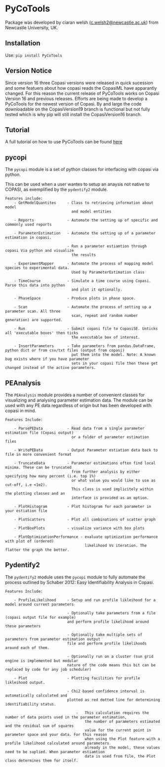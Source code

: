 # PyCoTools

Package was developed by ciaran welsh (c.welsh2@newcastle.ac.uk) from Newcastle University, UK.

## Installation 
Use:
    `pip install PyCoTools` 
        
## Version Notice
        

Since version 16 three Copasi versions were released in quick sucession and some featuers about how copasi reads the CopasiML have apparantly changed. For this reason the current release of PyCoTools works on Copasi Version 16 and previous releases. Efforts are being made to develop a PyCoTools for the newest version of Copasi. By and large the code downloadable on the CopasiVersion19 branch is functional but not fully tested which is why pip will still install the CopasiVersion16 branch.


## Tutorial
A full tutorial on how to use PyCoTools can be found [here](https://github.com/CiaranWelsh/PyCoTools/tree/CopasiVersion19/PyCoTools/PyCoToolsTutorial)

## pycopi
The `pycopi` module is a set of python classes for interfacing with copasi via python. 

This can be used when a user wantes to setup an anaysis not native to COPASI, as exemplified by the `pydentify2` module.


    Features include:
        - GetModelQuantites     - Class to retrieving information about model 
                                  and model entities
        
        - Reports               - Automate the setting up of specific and commonly used reports
        
        - ParameterEstimation   - Automate the setting up of a parameter estimation in copasi. 
                                
                                - Run a parameter estiamtion through copasi Via python and visualize 
                                  the results
        
        - ExperimentMapper      - Automate the process of mapping model species to experimental data. 
                                  Used by ParameterEstimation class
        
        - TimeCourse            - Simulate a time course using Copasi. Parse this data into python 
                                  and plot it optionally. 
        
        - PhaseSpace            - Produce plots in phase space.
        
        - Scan                  - Automate the process of setting up a parameter scan. All three 
                                  scan, repeat and random number generation) are supported. 
        
        - Run                   - Submit copasi file to CopasiSE. Unticks all 'executable boxes' then ticks 
                                  the executable box of interest. 
       
        - InsertParameters      - Take parameters from pandas.DataFrame, python dict or from csv/txt files (output from copasi) 
                                  put them into the model. Note: A known bug exists where if you have parameter 
                                  sets in your copasi file then these get changed instead of the active parameters. 
                                  
## PEAnalysis

The `PEAnalysis` module provides a number of convenient classes for visualizing and analysing parameter estimation data. The module can be used with any PE data regardless of origin but has been developed with copasi in  mind.
    
    Features Include:
        
        - ParsePEData           - Read data from a single parameter estimation file (Copasi output) 
                                  or a folder of parameter estimation files
        
        - WritePEData           - Output Parameter estiation data back to file in more convenient format
        
        - TruncateData          - Parameter estimations often find local minima. These can be truncated 
                                  from further analysis by either specifying how many percent (i.e. top 1%)
                                  or what value you would like to use as cut-off, i.e <1e2). 
                                  This class is used implicitely within the plotting classes and an 
                                  interface is provided as an option.
        
        - PlotHistogram         - Plot histogram for each parameter in your estiation file
        
        - PlotScatters          - Plot all combinations of scatter graph
        
        - PlotBoxPlots          - visualize variance with box plots
        
        - PlotOptimizationPerformance - evaluate optimization performance with plot of (ordered) 
                                        likelihood Vs iteration. The flatter the graph the better. 
## Pydentify2      

The `pydentify2` module uses the `pycopi` module to fully automate the process outlined by Schaber 2012: Easy Identifiability Analysis in Copasi. 
   
    Features Include:
        
        - ProfileLikelihood     - Setup and run profile likleihood for a model around current parameters
                                
                                - Optionally take parameters from a file (copasi output file for example) 
                                and perform profile likelihood around these parameters
                                
                                - Optionally take multiple sets of parameters from parameter estimation output 
                                file and perform profile likelihoods around each of them. 
                                
                                - Optionally run on a cluster (sun grid engine is implemented but modular 
                                nature of the code means this bit can be replaced by code for any job scheduler)

        - Plot                  - Plotting facilities for profile likleihood output. 
        
                                - Chi2 based confidence interval is automatically calculated and 
                                plotted as red dotted line for determining identifiability status. 
                                    
                                    -   This calculation requires the number of data points used in the parameter estimation, 
                                        the number of parameters estimated and the residual sum of squares 
                                        value for the current point in parameter space and your data. For this reason 
                                        when using the Plot feature with a profile likelihood calculated around parameters 
                                        already in the model, these values need to be suplied. When parameter estiamtion 
                                        data is used from file, the Plot class determines them for itself. 
                                    
  


